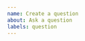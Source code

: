 ```yaml
---
name: Create a question
about: Ask a question
labels: question
---
```

<!--- Use this template only for general question, not related to an OpenMPTCProuter install -->